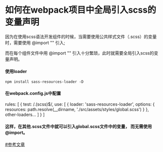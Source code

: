 # 如何在webpack项目中全局引入scss的变量声明


因为在使用scss语法开发组件的时候，当需要使用公共样式文件（.scss）的变量时，需要使用 @import "" 引入; 

而在每个组件文件中用 @import "" 引入十分繁琐，此时就需要全局引入scss的变量声明。

#### 使用loader ####

    npm install sass-resources-loader -D

#### 在webpack.config.js中配置 ####

 rules: [
    {
      test: /\.(scss)$/,
      use: [
        {
          loader: 'sass-resources-loader',
          options: {
            resources: path.resolve(__dirname, './src/assets/styles/global.scss')
          }
        },
        other-loaders...
      ]
    }
 ]
 
#### 这样，在其他.scss文件中就可以引入global.scss文件中的变量， 而无需使用@import。 ####

[#参考文章](https://segmentfault.com/a/1190000010324128)

